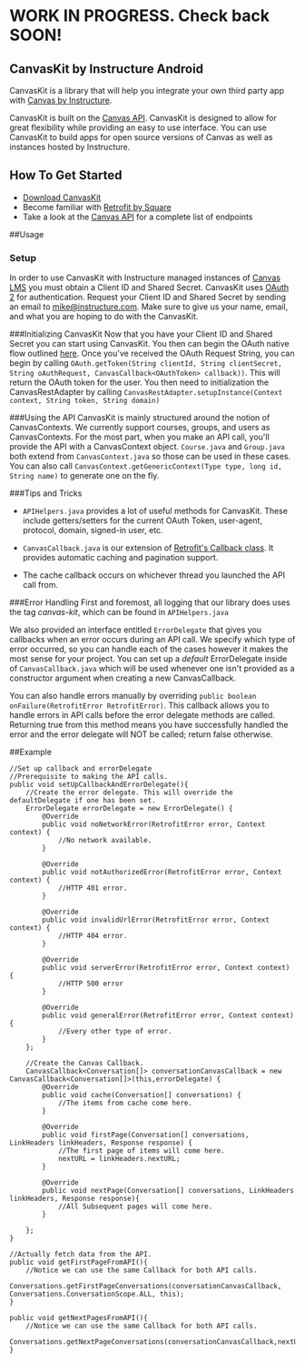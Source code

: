 
# WORK IN PROGRESS. Check back SOON!

## CanvasKit by Instructure Android

CanvasKit is a library that will help you integrate your own third party app with [Canvas by Instructure](https://instructure.com/).

CanvasKit is built on the [Canvas API](https://canvas.instructure.com/doc/api/index.html). CanvasKit is designed to allow for great flexibility while providing an easy to use interface. You can use CanvasKit to build apps for open source versions of Canvas as well as instances hosted by Instructure.

## How To Get Started

- [Download CanvasKit](https://github.com/instructure/linkhere) 
- Become familiar with [Retrofit by Square](http://square.github.io/retrofit/)
- Take a look at the [Canvas API](https://canvas.instructure.com/doc/api/index.html) for a complete list of endpoints

##Usage
### Setup

In order to use CanvasKit with Instructure managed instances of [Canvas LMS](https://github.com/instructure/canvas-lms) you must obtain a Client ID and Shared Secret. CanvasKit uses [OAuth 2](https://canvas.instructure.com/doc/api/file.oauth.html) for authentication. Request your Client ID and Shared Secret by sending an email to <mike@instructure.com>. Make sure to give us your name, email, and what you are hoping to do with the CanvasKit.

###Initializing CanvasKit
Now that you have your Client ID and Shared Secret you can start using CanvasKit. You then can begin the OAuth native flow outlined [here](https://canvas.instructure.com/doc/api/file.oauth.html). Once you've received the OAuth Request String, you can begin by calling `OAuth.getToken(String clientId, String clientSecret, String oAuthRequest, CanvasCallback<OAuthToken> callback))`.
This will return the OAuth token for the user. You then need to initialization the CanvasRestAdapter by calling `CanvasRestAdapter.setupInstance(Context context, String token, String domain)`

###Using the API
CanvasKit is mainly structured around the notion of CanvasContexts. We currently support courses, groups, and users as CanvasContexts. For the most part, when you make an API call, you'll provide the API with a CanvasContext object. `Course.java` and `Group.java` both extend from `CanvasContext.java` so those can be used in these cases. You can also call `CanvasContext.getGenericContext(Type type, long id, String name)` to generate one on the fly.

###Tips and Tricks
* `APIHelpers.java` provides a lot of useful methods for CanvasKit. These include getters/setters for the current OAuth Token, user-agent, protocol, domain, signed-in user, etc.

* `CanvasCallback.java` is our extension of [Retrofit's Callback class](https://github.com/square/retrofit/blob/master/retrofit/src/main/java/retrofit/Callback.java). It provides automatic caching and pagination support. 

* The cache callback occurs on whichever thread you launched the API call from.


###Error Handling
First and foremost, all logging that our library does uses the tag _canvas-kit_, which can be found in `APIHelpers.java` 

We also provided an interface entitled `ErrorDelegate` that gives you callbacks when an error occurs during an API call. We specify which type of error occurred, so you can handle each of the cases however it makes the most sense for your project. You can set up a _default_ ErrorDelegate inside of `CanvasCallback.java` which will be used whenever one isn't provided as a constructor argument when creating a new CanvasCallback.

You can also handle errors manually by overriding `public boolean onFailure(RetrofitError RetrofitError)`. This callback allows you to handle errors in API calls before the error delegate methods are called. Returning true from this method means you have successfully handled the error and the error delegate will NOT be called; return false otherwise.

##Example
    
    //Set up callback and errorDelegate
    //Prerequisite to making the API calls.
    public void setUpCallbackAndErrorDelegate(){
        //Create the error delegate. This will override the defaultDelegate if one has been set.
        ErrorDelegate errorDelegate = new ErrorDelegate() {
            @Override
            public void noNetworkError(RetrofitError error, Context context) {
                //No network available.
            }

            @Override
            public void notAuthorizedError(RetrofitError error, Context context) {
                //HTTP 401 error.
            }

            @Override
            public void invalidUrlError(RetrofitError error, Context context) {
                //HTTP 404 error.
            }

            @Override
            public void serverError(RetrofitError error, Context context) {
                //HTTP 500 error
            }

            @Override
            public void generalError(RetrofitError error, Context context) {
                //Every other type of error.
            }
        };
        
        //Create the Canvas Callback.
        CanvasCallback<Conversation[]> conversationCanvasCallback = new CanvasCallback<Conversation[]>(this,errorDelegate) {
            @Override
            public void cache(Conversation[] conversations) {
                //The items from cache come here.
            }

            @Override
            public void firstPage(Conversation[] conversations, LinkHeaders linkHeaders, Response response) {
                //The first page of items will come here.
                nextURL = linkHeaders.nextURL;
            }

            @Override
            public void nextPage(Conversation[] conversations, LinkHeaders linkHeaders, Response response){
                //All Subsequent pages will come here.
            }

        };
    }

    //Actually fetch data from the API.
    public void getFirstPageFromAPI(){
        //Notice we can use the same Callback for both API calls.   
        Conversations.getFirstPageConversations(conversationCanvasCallback, Conversations.ConversationScope.ALL, this);
    }

    public void getNextPagesFromAPI(){
        //Notice we can use the same Callback for both API calls.   
        Conversations.getNextPageConversations(conversationCanvasCallback,nextURL);
    }
